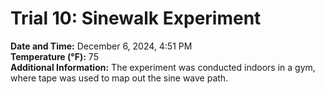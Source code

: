# Trial 10: Sinewalk Experiment
**Date and Time:** December 6, 2024, 4:51 PM  
**Temperature (°F):** 75  
**Additional Information:** The experiment was conducted indoors in a gym, where tape was used to map out the sine wave path.
